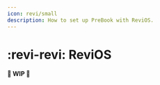 ```yaml
---
icon: revi/small
description: How to set up PreBook with ReviOS.
---
```


# :revi-revi: ReviOS

**:construction: WIP :construction:**